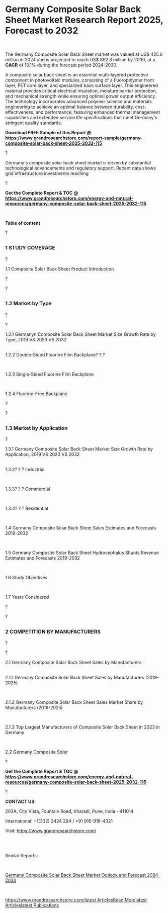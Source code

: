 <h1>Germany Composite Solar Back Sheet Market Research Report 2025, Forecast to 2032</h1><br/><p>The Germany Composite Solar Back Sheet market was valued at US$ 425.6 million in 2024 and is projected to reach US$ 892.3 million by 2030, at a <strong>CAGR</strong> of 13.1% during the forecast period 2024-2030.</p>
 
 
 
 <p>A composite solar back sheet is an essential multi-layered protective component in photovoltaic modules, consisting of a fluoropolymer front layer, PET core layer, and specialized back surface layer. This engineered material provides critical electrical insulation, moisture barrier protection, and mechanical strength while ensuring optimal power output efficiency. The technology incorporates advanced polymer science and materials engineering to achieve an optimal balance between durability, cost-effectiveness, and performance, featuring enhanced thermal management capabilities and extended service life specifications that meet Germany&#39;s stringent quality standards.</p>
 
 
 
 <div><b>Download FREE Sample of this Report @ <a href="https://www.grandresearchstore.com/report-sample/germany-composite-solar-back-sheet-2025-2032-115">https://www.grandresearchstore.com/report-sample/germany-composite-solar-back-sheet-2025-2032-115</a></b></div>
 
 
 
 <p>? </p>
 
 
 
 <p>Germany&#39;s composite solar back sheet market is driven by substantial technological advancements and regulatory support. Recent data shows grid infrastructure investments reaching</p>
 
 
 
 <p>? </p>
 
 
 
 <div><b>Get the Complete Report & TOC @ <a href="https://www.grandresearchstore.com/energy-and-natural-resources/germany-composite-solar-back-sheet-2025-2032-115">https://www.grandresearchstore.com/energy-and-natural-resources/germany-composite-solar-back-sheet-2025-2032-115</a></b></div>
 
 
 
 <p><br />
 
 <b>Table of content</b></p>
 
 
 
 <p>? </p>
 
 
 
 <h2><span style="font-size:16px"><strong>1 STUDY COVERAGE</strong></span></h2>
 
 
 
 <p>? </p>
 
 
 
 <p>1.1 Composite Solar Back Sheet Product Introduction</p>
 
 
 
 <p>? </p>
 
 
 
 <p>? </p>
 
 
 
 <h2><span style="font-size:16px"><strong>1.2 Market by Type</strong></span></h2>
 
 
 
 <p>? </p>
 
 
 
 <p>? </p>
 
 
 
 <p>1.2.1 Germanyn Composite Solar Back Sheet Market Size Growth Rate by Type, 2019 VS 2023 VS 2032<br />
 
 <br />
 
 1.2.2 Double-Sided Fluorine Film Backplane? ? ? <br />
 
 <br />
 
 1.2.3 Single-Sided Fluorine Film Backplane<br />
 
 <br />
 
 1.2.4 Fluorine-Free Backplane<br />
 
 ? </p>
 
 
 
 <p>? </p>
 
 
 
 <h2><span style="font-size:16px"><strong>1.3 Market by Application</strong></span></h2>
 
 
 
 <p>? </p>
 
 
 
 <p>1.3.1 Germany Composite Solar Back Sheet Market Size Growth Rate by Application, 2019 VS 2023 VS 2032<br />
 
 <br />
 
 1.3.2? ? ? Industrial<br />
 
 <br />
 
 1.3.3? ? ? Commercial<br />
 
 <br />
 
 1.3.4? ? ? Residential<br />
 
 <br />
 
 1.4 Germany Composite Solar Back Sheet Sales Estimates and Forecasts 2019-2032<br />
 
 <br />
 
 1.5 Germany Composite Solar Back Sheet Hydrocephalus Shunts Revenue Estimates and Forecasts 2019-2032<br />
 
 <br />
 
 1.6 Study Objectives<br />
 
 <br />
 
 1.7 Years Considered</p>
 
 
 
 <p>? </p>
 
 
 
 <p>? </p>
 
 
 
 <h2><span style="font-size:16px"><strong>2 COMPETITION BY MANUFACTURERS</strong></span></h2>
 
 
 
 <p>? </p>
 
 
 
 <p>? </p>
 
 
 
 <p>2.1 Germany Composite Solar Back Sheet Sales by Manufacturers<br />
 
 <br />
 
 2.1.1 Germany Composite Solar Back Sheet Sales by Manufacturers (2019-2025)<br />
 
 <br />
 
 2.1.2 Germany Composite Solar Back Sheet Sales Market Share by Manufacturers (2019-2025)<br />
 
 <br />
 
 2.1.3 Top Largest Manufacturers of Composite Solar Back Sheet in 2023 in Germany<br />
 
 <br />
 
 2.2 Germany Composite Solar</p>
 
 
 
 <p>? </p>
 
 
 
 <div><b>Get the Complete Report & TOC @ <a href="https://www.grandresearchstore.com/energy-and-natural-resources/germany-composite-solar-back-sheet-2025-2032-115">https://www.grandresearchstore.com/energy-and-natural-resources/germany-composite-solar-back-sheet-2025-2032-115</a></b></div>
 
 
 
 <p>? </p>
 
 
 
 <p><b>CONTACT US:</b><br />
 
 203A, City Vista, Fountain Road, Kharadi, Pune, India - 411014<br />
 
 International: +1(332) 2424 294 / +91 916-916-4321<br />
 
 Visit: <a href="https://www.grandresearchstore.com/">https://www.grandresearchstore.com/</a><br />
 
 <br />
 
 <br />
 
 Similar Reports:<br />
 
 <br />
 
 <a href="https://www.grandresearchstore.com/energy-and-natural-resources/germany-composite-solar-back-sheet-2024-2030-953">Germany Composite Solar Back Sheet Market Outlook and Forecast 2024-2030</a><br />
 
 <br />
 
 <a href="https://gyeongbokgung.com">https://www.grandresearchstore.com/</a><a href="https://hallyeomaritime.com">latest Articles</a><a href="https://jingwansa.com">Read More</a><a href="https://nguoiviet.jp/">latest Articles</a><a href="https://www.intelmarketresearch.com/">latest Publications</a></p>